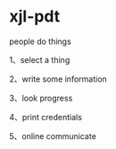 # xjl-pdt
people do things

1、select a thing

2、write some information

3、look progress

4、print credentials

5、online communicate
